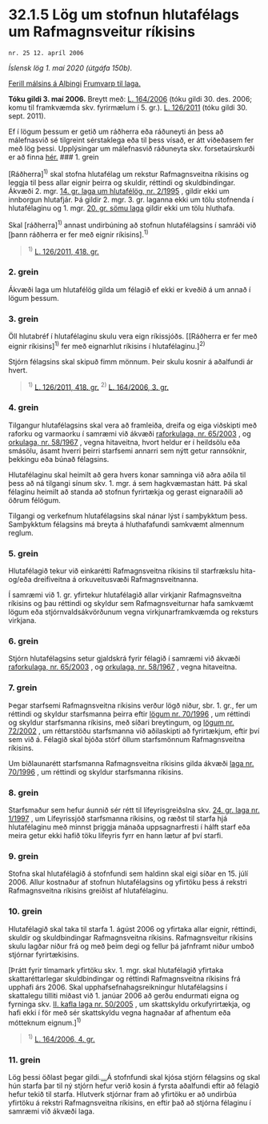 # 32.1.5 Lög um stofnun hlutafélags um Rafmagnsveitur ríkisins

`nr. 25 12. apríl 2006`

_Íslensk lög 1. maí 2020 (útgáfa 150b)._

[Ferill málsins á Alþingi](https://www.althingi.is/thingstorf/thingmalalistar-eftir-thingum/ferill/?ltg=132&mnr=392)
[Frumvarp til laga.](https://www.althingi.is/altext/132/s/0474.html)

**Tóku gildi 3. maí 2006.**
Breytt með:
[L. 164/2006](https://althingi.is/altext/stjt/2006.164.html) (tóku gildi 30. des. 2006; komu til framkvæmda skv. fyrirmælum í 5. gr.).
[L. 126/2011](https://althingi.is/altext/stjt/2011.126.html) (tóku gildi 30. sept. 2011).

Ef í lögum þessum er getið um ráðherra eða ráðuneyti án þess að málefnasvið sé tilgreint sérstaklega eða til þess vísað, er átt viðeðasem fer með lög þessi. Upplýsingar um málefnasvið ráðuneyta skv. forsetaúrskurði er að finna [hér.](2018119.md) ### 1. grein

[Ráðherra]<sup>1)</sup> skal stofna hlutafélag um rekstur Rafmagnsveitna ríkisins og leggja til þess allar eignir þeirra og skuldir, réttindi og skuldbindingar. Ákvæði 2. mgr. [14. gr. laga um hlutafélög, nr. 2/1995](1995002.md#G14) , gildir ekki um innborgun hlutafjár. Þá gildir 2. mgr. 3. gr. laganna ekki um tölu stofnenda í hlutafélaginu og 1. mgr. [20. gr. sömu laga](1995002.md#G20) gildir ekki um tölu hluthafa.

Skal [ráðherra]<sup>1)</sup> annast undirbúning að stofnun hlutafélagsins í samráði við [þann ráðherra er fer með eignir ríkisins].<sup>1)</sup> 

> <sup>1)</sup> [L. 126/2011, 418. gr.](https://althingi.is/altext/stjt/2011.126.html)

### 2. grein

Ákvæði laga um hlutafélög gilda um félagið ef ekki er kveðið á um annað í lögum þessum.

### 3. grein

Öll hlutabréf í hlutafélaginu skulu vera eign ríkissjóðs. [[Ráðherra er fer með eignir ríkisins]<sup>1)</sup> fer með eignarhlut ríkisins í hlutafélaginu.]<sup>2)</sup> 

Stjórn félagsins skal skipuð fimm mönnum. Þeir skulu kosnir á aðalfundi ár hvert.

> <sup>1)</sup> [L. 126/2011, 418. gr.](https://althingi.is/altext/stjt/2011.126.html) <sup>2)</sup> [L. 164/2006, 3. gr.](https://althingi.is/altext/stjt/2006.164.html)

### 4. grein

Tilgangur hlutafélagsins skal vera að framleiða, dreifa og eiga viðskipti með raforku og varmaorku í samræmi við ákvæði [raforkulaga, nr. 65/2003](2003065.md) , og [orkulaga, nr. 58/1967](1967058.md) , vegna hitaveitna, hvort heldur er í heildsölu eða smásölu, ásamt hverri þeirri starfsemi annarri sem nýtt getur rannsóknir, þekkingu eða búnað félagsins.

Hlutafélaginu skal heimilt að gera hvers konar samninga við aðra aðila til þess að ná tilgangi sínum skv. 1. mgr. á sem hagkvæmastan hátt. Þá skal félaginu heimilt að standa að stofnun fyrirtækja og gerast eignaraðili að öðrum félögum.

Tilgangi og verkefnum hlutafélagsins skal nánar lýst í samþykktum þess. Samþykktum félagsins má breyta á hluthafafundi samkvæmt almennum reglum.

### 5. grein

Hlutafélagið tekur við einkarétti Rafmagnsveitna ríkisins til starfrækslu hita- og/eða dreifiveitna á orkuveitusvæði Rafmagnsveitnanna.

Í samræmi við 1. gr. yfirtekur hlutafélagið allar virkjanir Rafmagnsveitna ríkisins og þau réttindi og skyldur sem Rafmagnsveiturnar hafa samkvæmt lögum eða stjórnvaldsákvörðunum vegna virkjunarframkvæmda og reksturs virkjana.

### 6. grein

Stjórn hlutafélagsins setur gjaldskrá fyrir félagið í samræmi við ákvæði [raforkulaga, nr. 65/2003](2003065.md) , og [orkulaga, nr. 58/1967](1967058.md) , vegna hitaveitna.

### 7. grein

Þegar starfsemi Rafmagnsveitna ríkisins verður lögð niður, sbr. 1. gr., fer um réttindi og skyldur starfsmanna þeirra eftir [lögum nr. 70/1996](1996070.md) , um réttindi og skyldur starfsmanna ríkisins, með síðari breytingum, og [lögum nr. 72/2002](2002072.md) , um réttarstöðu starfsmanna við aðilaskipti að fyrirtækjum, eftir því sem við á. Félagið skal bjóða störf öllum starfsmönnum Rafmagnsveitna ríkisins.

Um biðlaunarétt starfsmanna Rafmagnsveitna ríkisins gilda ákvæði [laga nr. 70/1996](1996070.md) , um réttindi og skyldur starfsmanna ríkisins.

### 8. grein

Starfsmaður sem hefur áunnið sér rétt til lífeyrisgreiðslna skv. [24. gr. laga nr. 1/1997](1997001.md#G24) , um Lífeyrissjóð starfsmanna ríkisins, og ræðst til starfa hjá hlutafélaginu með minnst þriggja mánaða uppsagnarfresti í hálft starf eða meira getur ekki hafið töku lífeyris fyrr en hann lætur af því starfi.

### 9. grein

Stofna skal hlutafélagið á stofnfundi sem haldinn skal eigi síðar en 15. júlí 2006. Allur kostnaður af stofnun hlutafélagsins og yfirtöku þess á rekstri Rafmagnsveitna ríkisins greiðist af hlutafélaginu.

### 10. grein

Hlutafélagið skal taka til starfa 1. ágúst 2006 og yfirtaka allar eignir, réttindi, skuldir og skuldbindingar Rafmagnsveitna ríkisins. Rafmagnsveitur ríkisins skulu lagðar niður frá og með þeim degi og fellur þá jafnframt niður umboð stjórnar fyrirtækisins.

[Þrátt fyrir tímamark yfirtöku skv. 1. mgr. skal hlutafélagið yfirtaka skattaréttarlegar skuldbindingar og réttindi Rafmagnsveitna ríkisins frá upphafi árs 2006. Skal upphafsefnahagsreikningur hlutafélagsins í skattalegu tilliti miðast við 1. janúar 2006 að gerðu endurmati eigna og fyrninga skv. [II. kafla laga nr. 50/2005](2005050.md) , um skattskyldu orkufyrirtækja, og hafi ekki í för með sér skattskyldu vegna hagnaðar af afhentum eða mótteknum eignum.]<sup>1)</sup> 

> <sup>1)</sup> [L. 164/2006, 4. gr.](https://althingi.is/altext/stjt/2006.164.html)

### 11. grein

Lög þessi öðlast þegar gildi.[…](https://www.althingi.is/lagasafn/leidbeiningar/)Á stofnfundi skal kjósa stjórn félagsins og skal hún starfa þar til ný stjórn hefur verið kosin á fyrsta aðalfundi eftir að félagið hefur tekið til starfa. Hlutverk stjórnar fram að yfirtöku er að undirbúa yfirtöku á rekstri Rafmagnsveitna ríkisins, en eftir það að stjórna félaginu í samræmi við ákvæði laga.
